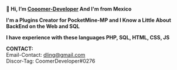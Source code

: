 **👋 Hi, I’m [Cooomer-Developer](https://github.com/Coomer-Developer) And I'm from Mexico**

**I'm a Plugins Creator for PocketMine-MP and I Know a Little About BackEnd on the Web and SQL**


**I have experience with these languages PHP, SQL, HTML, CSS, JS**


**CONTACT:**
<br>
Email-Contact: dling@gmail.com
<br>
Discor-Tag: CoomerDeveloper#0276
